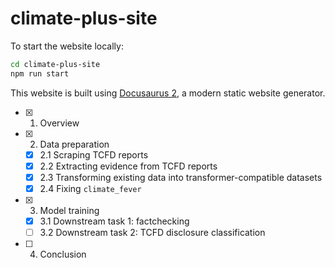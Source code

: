 # climate-plus-site

To start the website locally:

```bash
cd climate-plus-site
npm run start
```

This website is built using [Docusaurus 2](https://docusaurus.io/), a modern static website generator.

- [x] 1. Overview
- [x] 2. Data preparation
  - [x] 2.1 Scraping TCFD reports
  - [x] 2.2 Extracting evidence from TCFD reports
  - [x] 2.3 Transforming existing data into transformer-compatible datasets
  - [x] 2.4 Fixing `climate_fever`
- [x] 3. Model training
  - [x] 3.1 Downstream task 1: factchecking
  - [ ] 3.2 Downstream task 2: TCFD disclosure classification
- [ ] 4. Conclusion
